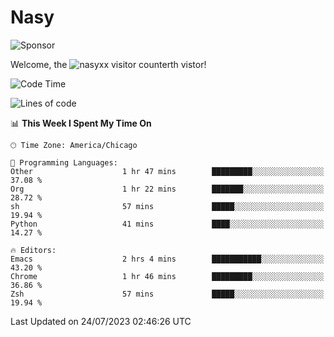 # Nasy

<!--
<p align="center">
<img height="200" src="https://github-readme-stats.vercel.app/api?username=nasyxx&count_private=true&show_icons=true&theme=dracula&include_all_commits=true"/>
<img height="200" src="https://github-readme-stats.vercel.app/api/top-langs/?username=nasyxx&theme=dracula&hide=html,jupyter+notebook&count_private=true&show_icons=true"/>
</p>

  
----------------
-->

![Sponsor](https://img.shields.io/static/v1.svg?label=Sponsor&message=%E2%9D%A4&logo=GitHub&style=flat&color=pink)
 
Welcome, the ![nasyxx visitor counter](https://count.getloli.com/get/@nasyxx?theme=rule34)th vistor!
 
<!--START_SECTION:waka-->
![Code Time](http://img.shields.io/badge/Code%20Time-3%2C603%20hrs%2022%20mins-blue)

![Lines of code](https://img.shields.io/badge/From%20Hello%20World%20I%27ve%20Written-6.3%20million%20lines%20of%20code-blue)

📊 **This Week I Spent My Time On** 

```text
🕑︎ Time Zone: America/Chicago

💬 Programming Languages: 
Other                    1 hr 47 mins        █████████░░░░░░░░░░░░░░░░   37.08 % 
Org                      1 hr 22 mins        ███████░░░░░░░░░░░░░░░░░░   28.72 % 
sh                       57 mins             █████░░░░░░░░░░░░░░░░░░░░   19.94 % 
Python                   41 mins             ████░░░░░░░░░░░░░░░░░░░░░   14.27 % 

🔥 Editors: 
Emacs                    2 hrs 4 mins        ███████████░░░░░░░░░░░░░░   43.20 % 
Chrome                   1 hr 46 mins        █████████░░░░░░░░░░░░░░░░   36.86 % 
Zsh                      57 mins             █████░░░░░░░░░░░░░░░░░░░░   19.94 % 
```


 Last Updated on 24/07/2023 02:46:26 UTC
<!--END_SECTION:waka-->

<!-- ![visitors](https://visitor-badge.laobi.icu/badge?page_id=nasyxx.nasyxx) -->
